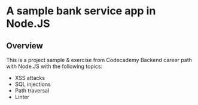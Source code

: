 # A sample bank service app in Node.JS
## Overview
This is a project sample & exercise from Codecademy Backend career path with Node.JS with the following topics:
- XSS attacks
- SQL injections
- Path traversal
- Linter

